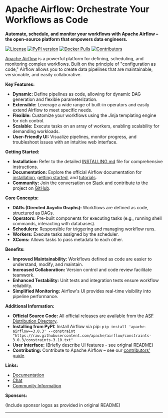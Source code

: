 # Apache Airflow: Orchestrate Your Workflows as Code

**Automate, schedule, and monitor your workflows with Apache Airflow – the open-source platform that empowers data engineers.**

[![License](https://img.shields.io/:license-Apache%202-blue.svg)](https://www.apache.org/licenses/LICENSE-2.0.txt)
[![PyPI version](https://badge.fury.io/py/apache-airflow.svg)](https://badge.fury.io/py/apache-airflow)
[![Docker Pulls](https://img.shields.io/docker/pulls/apache/airflow.svg)](https://hub.docker.com/r/apache/airflow)
[![Contributors](https://img.shields.io/github/contributors/apache/airflow)](https://github.com/apache/airflow/graphs/contributors)

[Apache Airflow](https://github.com/apache/airflow) is a powerful platform for defining, scheduling, and monitoring complex workflows. Built on the principle of "configuration as code," Airflow allows you to create data pipelines that are maintainable, versionable, and easily collaborative.

**Key Features:**

*   **Dynamic:** Define pipelines as code, allowing for dynamic DAG generation and flexible parameterization.
*   **Extensible:** Leverage a wide range of built-in operators and easily extend Airflow to meet specific needs.
*   **Flexible:** Customize your workflows using the Jinja templating engine for rich control.
*   **Scalable:** Execute tasks on an array of workers, enabling scalability for demanding workloads.
*   **User-Friendly UI:** Visualize pipelines, monitor progress, and troubleshoot issues with an intuitive web interface.

**Getting Started:**

*   **Installation:**  Refer to the detailed [INSTALLING.md](INSTALLING.md) file for comprehensive instructions.
*   **Documentation:**  Explore the official Airflow documentation for [installation](https://airflow.apache.org/docs/apache-airflow/stable/installation/), [getting started](https://airflow.apache.org/docs/apache-airflow/stable/start.html), and [tutorials](https://airflow.apache.org/docs/apache-airflow/stable/tutorial/).
*   **Community:**  Join the conversation on [Slack](https://s.apache.org/airflow-slack) and contribute to the project on [GitHub](https://github.com/apache/airflow).

**Core Concepts:**

*   **DAGs (Directed Acyclic Graphs):**  Workflows are defined as code, structured as DAGs.
*   **Operators:** Pre-built components for executing tasks (e.g., running shell commands, interacting with databases).
*   **Schedulers:** Responsible for triggering and managing workflow runs.
*   **Workers:** Execute tasks assigned by the scheduler.
*   **XComs:** Allows tasks to pass metadata to each other.

**Benefits:**

*   **Improved Maintainability:** Workflows defined as code are easier to understand, modify, and maintain.
*   **Increased Collaboration:** Version control and code review facilitate teamwork.
*   **Enhanced Testability:** Unit tests and integration tests ensure workflow reliability.
*   **Simplified Monitoring:**  Airflow's UI provides real-time visibility into pipeline performance.

**Additional Information:**

*   **Official Source Code:**  All official releases are available from the [ASF Distribution Directory](https://downloads.apache.org/airflow).
*   **Installing from PyPI:** Install Airflow via pip: `pip install 'apache-airflow==3.0.3' --constraint "https://raw.githubusercontent.com/apache/airflow/constraints-3.0.3/constraints-3.10.txt"`
*   **User Interface:** (Briefly describe UI features - see original README)
*   **Contributing:**  Contribute to Apache Airflow – see our [contributors' guide](https://github.com/apache/airflow/blob/main/contributing-docs/README.rst).

**Links:**

*   [Documentation](https://airflow.apache.org/docs/apache-airflow/stable/)
*   [Chat](https://s.apache.org/airflow-slack)
*   [Community Information](https://airflow.apache.org/community/)

**Sponsors:**

(Include sponsor logos as provided in original README)

---